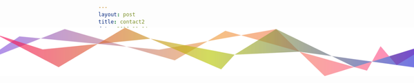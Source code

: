 ```yaml
---
layout: post
title: contact2
date: 2016-11-04
---
```

<img style="position:absolute; top: 3vh; left:0px; min-width:100%; height:100" src="/assets/abstract.svg" />
<form id="https://formspree.io/rbm@awstrol.com" method="POST">
    <input type="text" name="name" placeholder="Your name">
    <input type="email" name="_replyto" placeholder="Your email">
    <input type="hidden" name="_subject" value="Website contact" />
    <textarea name="message" placeholder="Your message"></textarea>
    <input type="text" name="_gotcha" style="display:none" />
    <input type="submit" value="Send">
</form>
<script>
    var contactform =  document.getElementById('contactform');
    contactform.setAttribute('action', '//formspree.io/' + 'rbm' + '@' + 'awstrol' + '.' + 'com');
</script>
